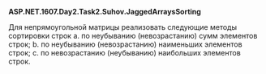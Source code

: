 ﻿<b>ASP.NET.1607.Day2.Task2.Suhov.JaggedArraysSorting</b>

Для непрямоугольной матрицы реализовать следующие методы сортировки строк 
a. по неубыванию (невозрастанию) сумм элементов строк;
b. по неубыванию (невозрастанию) наименьших элементов строк;
c. по невозрастанию (неубыванию) наибольших элементов строк.
